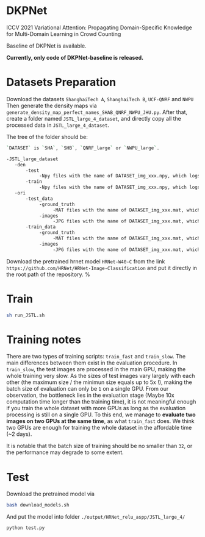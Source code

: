 # DKPNet
ICCV 2021
Variational Attention: Propagating Domain-Specific Knowledge for Multi-Domain Learning in Crowd Counting

Baseline of DKPNet is available.

**Currently, only code of DKPNet-baseline  is released.**

# Datasets Preparation
Download the datasets `ShanghaiTech A`, `ShanghaiTech B`, `UCF-QNRF` and `NWPU`
Then generate the density maps via `generate_density_map_perfect_names_SHAB_QNRF_NWPU_JHU.py`.
After that, create a folder named `JSTL_large_4_dataset`, and directly copy all the processed data in `JSTL_large_4_dataset`.

The tree of the folder should be:
```bash
`DATASET` is `SHA`, `SHB`, `QNRF_large` or `NWPU_large`.

-JSTL_large_dataset
   -den
       -test
            -Npy files with the name of DATASET_img_xxx.npy, which logs the info of density maps.
       -train
            -Npy files with the name of DATASET_img_xxx.npy, which logs the info of density maps.
   -ori
       -test_data
            -ground_truth
                 -MAT files with the name of DATASET_img_xxx.mat, which logs the original dot annotations.
            -images
                 -JPG files with the name of DATASET_img_xxx.mat, which logs the original image files.
       -train_data
            -ground_truth
                 -MAT files with the name of DATASET_img_xxx.mat, which logs the original dot annotations.
            -images
                 -JPG files with the name of DATASET_img_xxx.mat, which logs the original image files.
```

Download the pretrained hrnet model `HRNet-W40-C` from the link `https://github.com/HRNet/HRNet-Image-Classification` and put it directly in the root path of the repository.
%

# Train
```bash
sh run_JSTL.sh
```

# Training notes
There are two types of training scripts: `train_fast` and `train_slow`.
The main differences between them exist in the evaluation procedure.
In `train_slow`, the test images are processed in the main GPU, making the whole training very slow.
As the sizes of test images vary largely with each other (the maximum size / the minimun size equals up to 5x !), making the batch size of evaluation can only be `1` on a single GPU.
From our observation, the bottleneck lies in the evaluation stage (Maybe 10x computation time longer than the training time), it is not meaningful enough if you train the whole dataset with more GPUs as long as the evaluation processing is still on a single GPU.
To this end, we manage to **evaluate two images on two GPUs at the same time**, as what `train_fast` does.
We think two GPUs are enough for training the whole dataset in the affordable time (~2 days).

It is notable that the batch size of training should be no smaller than `32`, or the performance may degrade to some extent.


# Test
Download the pretrained model via
```bash
bash download_models.sh
```

And put the model into folder `./output/HRNet_relu_aspp/JSTL_large_4/`

```bash
python test.py
```


